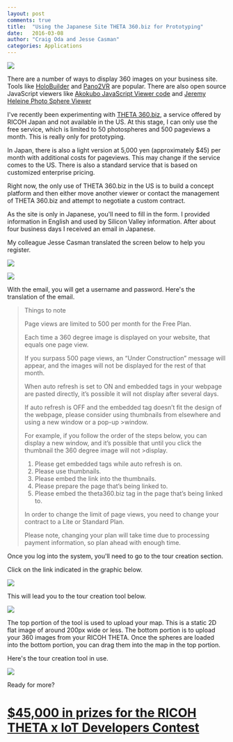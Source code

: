 ```yaml
---
layout: post
comments: true
title:  "Using the Japanese Site THETA 360.biz for Prototyping"
date:   2016-03-08
author: "Craig Oda and Jesse Casman"
categories: Applications
---
```


![](/blog/img/2016-03/drivereye-shot.png)

There are a number of ways to display 360 images on your business site.
Tools like [HoloBuilder](https://www.holobuilder.com/)
and
[Pano2VR](http://ggnome.com/pano2vr) are popular. There are also open source
JavaScript viewers like [Akokubo JavaScript Viewer code](https://github.com/theta360developers/ThetaViewer)
and [Jeremy Heleine Photo Sphere Viewer](https://github.com/JeremyHeleine/Photo-Sphere-Viewer)

I've recently been experimenting with
[THETA 360.biz](https://theta360.biz/ja/), a service offered by RICOH
Japan and not available in the US. At this stage, I can only use
the free service, which is limited to 50 photospheres and 500 pageviews a
month. This is really only for prototyping.

In Japan, there is also a light version at 5,000 yen (approximately $45) per
month with additional costs for pageviews. This may change if the service
comes to the US. There is also a standard service that is based on
customized enterprise pricing.

Right now, the only use of THETA 360.biz in the US is to build a
concept platform and then either move another viewer or contact
the management of THETA 360.biz and attempt to negotiate a custom
contract.

As the site is only in Japanese, you'll need to fill in the form.
I provided information in English and used by Silicon Valley
information. After about four business days I received an email in
Japanese.

My colleague Jesse Casman translated the screen below to help you register.

![](/blog/img/2016-03/top.png)

![](/blog/img/2016-03/bottom.png)

With the email, you will get a username and password. Here's the translation
of the email.

>Things to note
>
>Page views are limited to 500 per month for the Free Plan.
>
>Each time a 360 degree image is displayed on your website, that equals one page view.
>
>If you surpass 500 page views, an “Under Construction” message will appear, and the images will not be displayed for the rest of that month.
>
>When auto refresh is set to ON and embedded tags in your webpage are pasted directly, it’s possible it will not display after several days.
>
>If auto refresh is OFF and the embedded tag doesn’t fit the design of the webpage, please consider using thumbnails from elsewhere and using a new window or a pop-up >window.
>
>For example, if you follow the order of the steps below, you can display a new window, and it’s possible that until you click the thumbnail the 360 degree image will not >display.
>
>1. Please get embedded tags while auto refresh is on.
>2. Please use thumbnails.
>3. Please embed the link into the thumbnails.
>4. Please prepare the page that’s being linked to.
>5. Please embed the theta360.biz tag in the page that’s being linked to.
>
>In order to change the limit of page views, you need to change your contract to a Lite or Standard Plan.
>
>Please note, changing your plan will take time due to processing payment information, so plan ahead with enough time.


Once you log into the system, you'll need to go to the tour creation section.

Click on the link indicated in the graphic below.

![](/blog/img/2016-03/360biz-dashboard.png)

This will lead you to the tour creation tool below.

![](/blog/img/2016-03/tour.png)

The top portion of the tool is used to upload your map. This is a static 2D flat
image of around 200px wide or less. The bottom portion is to upload your 360
images from your RICOH THETA. Once the spheres are loaded into the bottom
portion, you can drag them into the map in the top portion.

Here's the tour creation tool in use.

![](/blog/img/2016-03/theta360-editing.png)

Ready for more?

# [$45,000 in prizes for the RICOH THETA x IoT Developers Contest](http://theta360.guide/contest/)

